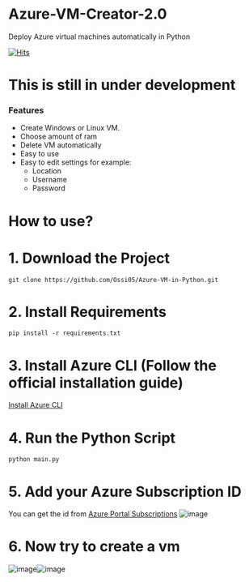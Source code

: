 # Azure-VM-Creator-2.0
Deploy Azure virtual machines automatically in Python

[![Hits](https://hits.seeyoufarm.com/api/count/incr/badge.svg?url=https%3A%2F%2Fgithub.com%2FOssi05%2FAzure-VM-Creator-2.0&count_bg=%2379C83D&title_bg=%23555555&icon=&icon_color=%23E7E7E7&title=Visitors&edge_flat=false)](https://hits.seeyoufarm.com)
# This is still in under development

### Features

- Create Windows or Linux VM.
- Choose amount of ram
- Delete VM automatically
- Easy to use
- Easy to edit settings for example:
  - Location
  - Username
  - Password

##

# How to use?

# 1. Download the Project
```
git clone https://github.com/Ossi05/Azure-VM-in-Python.git
```

# 2. Install Requirements
```
pip install -r requirements.txt
```

# 3. Install Azure CLI (Follow the official installation guide)
[Install Azure CLI](https://learn.microsoft.com/en-us/cli/azure/install-azure-cli)

# 4. Run the Python Script
```
python main.py
```

# 5. Add your Azure Subscription ID
You can get the id from [Azure Portal Subscriptions](https://portal.azure.com/#view/Microsoft_Azure_Billing/SubscriptionsBladeV1)
![image](https://github.com/Ossi05/Azure-VM-Creator-2.0/assets/77546709/fd94a9b0-e67b-4296-92f7-e66ad437b13b)



# 6. Now try to create a vm

![image](https://github.com/Ossi05/Azure-VM-Creator-2.0/assets/77546709/073948e1-bd07-44d0-84f2-fa6c421976ed)![image](https://github.com/Ossi05/Azure-VM-Creator-2.0/assets/77546709/815aaea8-8adf-4346-a8d1-a30fe6c525b6)
